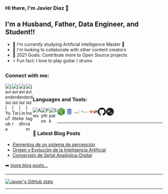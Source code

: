 ### Hi there, I'm Javier Diaz 👋

## I'm a Husband, Father, Data Engineer, and Student!!

- 🌱 I'm currently studying Artificial intelligence Master 🤣
- 👯 I'm looking to collaborate with other content creators
- 🥅 2021 Goals: Contribute more to Open Source projects
- ⚡ Fun fact: I love to play guitar / drums

### Connect with me:

[<img align="left" alt="javierdiaz | YouTube" width="22px" src="https://cdn.jsdelivr.net/npm/simple-icons@v3/icons/youtube.svg" />][youtube]
[<img align="left" alt="javierdiaz | Twitter" width="22px" src="https://cdn.jsdelivr.net/npm/simple-icons@v3/icons/twitter.svg" />][twitter]
[<img align="left" alt="javierdiaz | LinkedIn" width="22px" src="https://cdn.jsdelivr.net/npm/simple-icons@v3/icons/linkedin.svg" />][linkedin]
[<img align="left" alt="javierdiaz | Instagram" width="22px" src="https://cdn.jsdelivr.net/npm/simple-icons@v3/icons/instagram.svg" />][instagram]

<br />

### Languages and Tools:
[<img align="left" alt="Aws" width="26px" src="https://upload.wikimedia.org/wikipedia/commons/thumb/5/5c/AWS_Simple_Icons_AWS_Cloud.svg/512px-AWS_Simple_Icons_AWS_Cloud.svg.png" />][blank]
[<img align="left" alt="Python" width="26px" src="https://upload.wikimedia.org/wikipedia/commons/thumb/c/c3/Python-logo-notext.svg/110px-Python-logo-notext.svg.png" />][blank]
[<img align="left" alt="Spark" width="26px" src="https://upload.wikimedia.org/wikipedia/commons/thumb/f/f3/Apache_Spark_logo.svg/512px-Apache_Spark_logo.svg.png" />][blank]
[<img align="left" alt="Node.js" width="26px" src="https://raw.githubusercontent.com/github/explore/80688e429a7d4ef2fca1e82350fe8e3517d3494d/topics/nodejs/nodejs.png" />][blank]
[<img align="left" alt="SQL" width="26px" src="https://raw.githubusercontent.com/github/explore/80688e429a7d4ef2fca1e82350fe8e3517d3494d/topics/sql/sql.png" />][blank]
[<img align="left" alt="MySQL" width="26px" src="https://raw.githubusercontent.com/github/explore/80688e429a7d4ef2fca1e82350fe8e3517d3494d/topics/mysql/mysql.png" />][blank]
[<img align="left" alt="MongoDB" width="26px" src="https://raw.githubusercontent.com/github/explore/80688e429a7d4ef2fca1e82350fe8e3517d3494d/topics/mongodb/mongodb.png" />][blank]
[<img align="left" alt="Git" width="26px" src="https://raw.githubusercontent.com/github/explore/80688e429a7d4ef2fca1e82350fe8e3517d3494d/topics/git/git.png" />][blank]
[<img align="left" alt="GitHub" width="26px" src="https://raw.githubusercontent.com/github/explore/78df643247d429f6cc873026c0622819ad797942/topics/github/github.png" />][blank]
[<img align="left" alt="Terminal" width="26px" src="https://raw.githubusercontent.com/github/explore/80688e429a7d4ef2fca1e82350fe8e3517d3494d/topics/terminal/terminal.png" />][blank]

<br />
<br />


---

### 📕 Latest Blog Posts

<!-- BLOG-POST-LIST:START -->
- [Elementos de un sistema de percepción](https://javierdiazarca.medium.com/elementos-de-un-sistema-de-percepci%C3%B3n-6613de67b529)
- [Origen y Evolución de la Inteligencia Artificial](https://javierdiazarca.medium.com/origen-y-evoluci%C3%B3n-de-la-inteligencia-artificial-d39f3b382da5)
- [Conversión de Señal Analógica-Digital](https://javierdiazarca.medium.com/conversi%C3%B3n-de-se%C3%B1al-anal%C3%B3gica-digital-7a1037aa5aa3)
<!-- BLOG-POST-LIST:END -->

➡️ [more blog posts...](https://javierdiazarca.medium.com/)

[website]: https://dotempus.com
[twitter]: https://twitter.com/javierdiazarca
[youtube]: https://www.youtube.com/c/JavierDiazArca
[instagram]: https://www.instagram.com/javierdiazarca/
[linkedin]: https://www.linkedin.com/in/javierdiazarca/
[blank]: https://

---

[![Javier's GitHub stats](https://github-readme-stats.vercel.app/api?username=i820189)](https://github.com/i820189/github-readme-stats)


---

<!--
<details>
  <summary>:zap: GitHub Stats</summary>

  <img align="left" alt="codeSTACKr's GitHub Stats" src="https://github-readme-stats.codestackr.vercel.app/api?username=codeSTACKr&show_icons=true&hide_border=true" />

</details>




**i820189/i820189** is a ✨ _special_ ✨ repository because its `README.md` (this file) appears on your GitHub profile.

Here are some ideas to get you started:

- 🔭 I’m currently working on ...
- 🌱 I’m currently learning ...
- 👯 I’m looking to collaborate on ...
- 🤔 I’m looking for help with ...
- 💬 Ask me about ...
- 📫 How to reach me: ...
- 😄 Pronouns: ...
- ⚡ Fun fact: ...
-->
